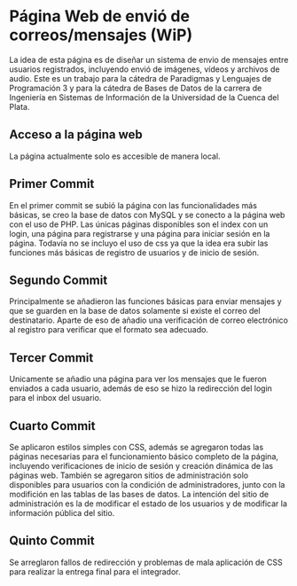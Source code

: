# Página Web de envió de correos/mensajes (WiP)
La idea de esta página es de diseñar un sistema de envio de mensajes entre usuarios registrados, incluyendo envió de imágenes, vídeos y archivos de audio. Este es un trabajo para la cátedra de Paradigmas y Lenguajes de Programación 3 y para la cátedra de Bases de Datos de la carrera de Ingeniería en Sistemas de Información de la Universidad de la Cuenca del Plata.

## Acceso a la página web
La página actualmente solo es accesible de manera local.

## Primer Commit
En el primer commit se subió la página con las funcionalidades más básicas, se creo la base de datos con MySQL y se conecto a la página web con el uso de PHP. Las únicas páginas disponibles son el index con un login, una página para registrarse y una página para iniciar sesión en la página. Todavía no se incluyo el uso de css ya que la idea era subir las funciones más básicas de registro de usuarios y de inicio de sesión. 

## Segundo Commit
Principalmente se añadieron las funciones básicas para enviar mensajes y que se guarden en la base de datos solamente si existe el correo del destinatario. Aparte de eso de añadio una verificación de correo electrónico al registro para verificar que el formato sea adecuado.

## Tercer Commit
Unicamente se añadio una página para ver los mensajes que le fueron enviados a cada usuario, además de eso se hizo la redirección del login para el inbox del usuario.

## Cuarto Commit
Se aplicaron estilos simples con CSS, además se agregaron todas las páginas necesarias para el funcionamiento básico completo de la página, incluyendo verificaciones de inicio de sesión y creación dinámica de las páginas web. También se agregaron sitios de administración solo disponibles para usuarios con la condición de administradores, junto con la modifición en las tablas de las bases de datos. La intención del sitio de administración es la de modificar el estado de los usuarios y de modificar la información pública del sitio.

## Quinto Commit
Se arreglaron fallos de redirección y problemas de mala aplicación de CSS para realizar la entrega final para el integrador.
